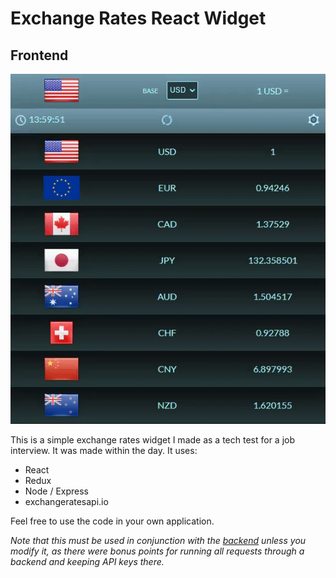 # Exchange Rates React Widget

## Frontend

![An image of the widget](./src/images/widget_gif.gif)

This is a simple exchange rates widget I made as a tech test for a job interview. It was made within the day. It uses:

- React
- Redux
- Node / Express
- <a hred="https://exchangeratesapi.io/">exchangeratesapi.io</a>

Feel free to use the code in your own application.

*Note that this must be used in conjunction with the <a href="https://github.com/MK3nn3dy/react-currency-widget-backend">backend</a> unless you modify it, as there were bonus points for running all requests through a backend and keeping API keys there.*

